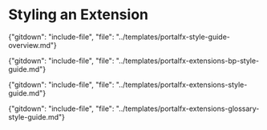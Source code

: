 
# Styling an Extension 

<!--  required section -->

{"gitdown": "include-file", "file": "../templates/portalfx-style-guide-overview.md"}

{"gitdown": "include-file", "file": "../templates/portalfx-extensions-bp-style-guide.md"}

{"gitdown": "include-file", "file": "../templates/portalfx-extensions-style-guide.md"}

{"gitdown": "include-file", "file": "../templates/portalfx-extensions-glossary-style-guide.md"}